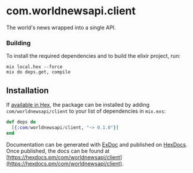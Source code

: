 # com.worldnewsapi.client

The world&#39;s news wrapped into a single API.

### Building

To install the required dependencies and to build the elixir project, run:
```
mix local.hex --force
mix do deps.get, compile
```

## Installation

If [available in Hex](https://hex.pm/docs/publish), the package can be installed
by adding `com/worldnewsapi/client` to your list of dependencies in `mix.exs`:

```elixir
def deps do
  [{:com/worldnewsapi/client, "~> 0.1.0"}]
end
```

Documentation can be generated with [ExDoc](https://github.com/elixir-lang/ex_doc)
and published on [HexDocs](https://hexdocs.pm). Once published, the docs can
be found at [https://hexdocs.pm/com/worldnewsapi/client](https://hexdocs.pm/com/worldnewsapi/client).
